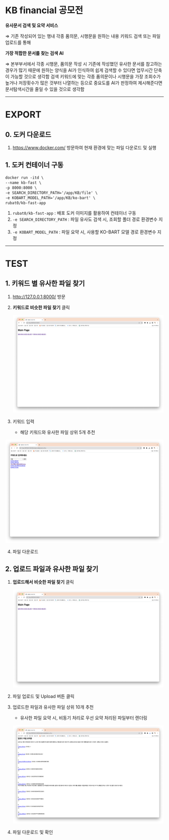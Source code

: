 # KB financial 공모전
**유사문서 검색 및 요약 서비스**

⇒ 기존 작성되어 있는 행내 각종 품의문, 시행문을 원하는 내용 키워드 검색 또는 파일 업로드를 통해

**가장 적합한 문서를 찾는 검색 AI**

⇒ 본부부서에서 각종 시행문, 품의문 작성 시 기존에 작성했던 유사한 문서를 참고하는 경우가 많기 때문에 원하는 양식을 AI가 인식하여 쉽게 검색할 수 있다면 업무시간 단축이 가능할 것으로 생각함 검색 키워드에 맞는 각종 품의문이나 시행문을 가장 조회수가 높거나 저장횟수가 많은 것부터 나열하는 등으로 중요도를 AI가 판정하여 제시해준다면 문서탐색시간을 줄일 수 있을 것으로 생각함

---

# EXPORT

## 0. 도커 다운로드

1. https://www.docker.com/ 방문하여 현재 환경에 맞는 파일 다운로드 및 실행

## 1. 도커 컨테이너 구동

```
docker run -itd \
--name kb-fast \
-p 8000:8000 \
-e SEARCH_DIRECTORY_PATH='/app/KB/file' \
-e KOBART_MODEL_PATH='/app/KB/ko-bart' \
rubat0/kb-fast-app
```

1. `rubat0/kb-fast-app` : 배포 도커 이미지를 활용하여 컨테이너 구동
2. `-e SEARCH_DIRECTORY_PATH` : 파일 유사도 검색 시, 조회할 폴더 경로 환경변수 지정
3. `-e KOBART_MODEL_PATH` : 파일 요약 시, 사용할 KO-BART 모델 경로 환경변수 지정

---

# TEST

## 1. 키워드 별 유사한 파일 찾기

1. http://127.0.0.1:8000/ 방문

2. **키워드로 비슷한 파일 찾기** 클릭

   ![image-20230817162852110](./assets/image-20230817162852110.png) 



3. 키워드 입력
   - 해당 키워드와 유사한 파일 상위 5개 추천

![image-20230817162933617](./assets/image-20230817162933617.png)

4. 파일 다운로드

## 2. 업로드 파일과 유사한 파일 찾기

1. **업로드해서 비슷한 파일 찾기** 클릭

   ![image-20230817162852110](./assets/image-20230817162852110.png)

2. 파일 업로드 및 Upload 버튼 클릭

3. 업로드한 파일과 유사한 파일 상위 10개 추천

   - 유사한 파일 요약 시, 비동기 처리로 우선 요약 처리된 파일부터 렌더링

   ![image-20230817163123588](./assets/image-20230817163123588.png)

4. 파일 다운로드 및 확인
